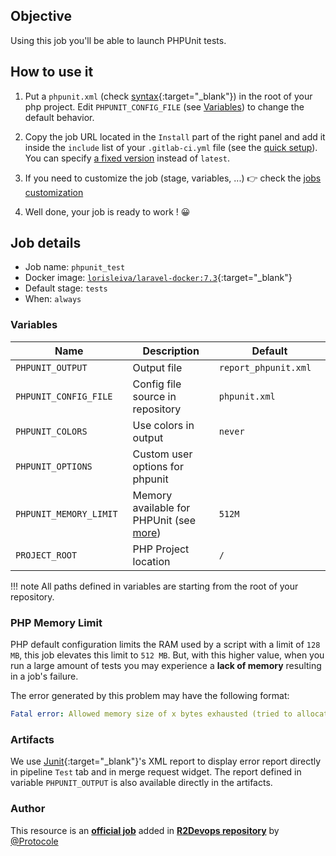 ## Objective

Using this job you'll be able to launch PHPUnit tests.

## How to use it

1. Put a `phpunit.xml` (check [syntax](https://phpunit.readthedocs.io/en/latest/configuration.html#the-phpunit-element){:target="_blank"}) in the root of your php project. Edit `PHPUNIT_CONFIG_FILE` (see [Variables](#variables)) to change the default behavior.

1. Copy the job URL located in the `Install` part of the right panel and add it inside the `include` list of your `.gitlab-ci.yml` file (see the [quick setup](/use-the-hub/#quick-setup)). You can specify [a fixed version](#changelog) instead of `latest`.
3. If you need to customize the job (stage, variables, ...) 👉 check the [jobs
   customization](/use-the-hub/#jobs-customization)
4. Well done, your job is ready to work ! 😀

## Job details

* Job name: `phpunit_test`
* Docker image:
[`lorisleiva/laravel-docker:7.3`](https://hub.docker.com/r/lorisleiva/laravel-docker){:target="_blank"}
* Default stage: `tests`
* When: `always`


### Variables

| Name | Description | Default |
| ---- | ----------- | ------- |
| `PHPUNIT_OUTPUT` <img width=100/> | Output file <img width=175/>| `report_phpunit.xml` <img width=100/>|
| `PHPUNIT_CONFIG_FILE` | Config file source in repository | `phpunit.xml` |
| `PHPUNIT_COLORS` | Use colors in output | `never` |
| `PHPUNIT_OPTIONS` | Custom user options for phpunit | ` ` |
| `PHPUNIT_MEMORY_LIMIT` | Memory available for PHPUnit (see [more](#php-memory-limit)) | `512M` |
| `PROJECT_ROOT` | PHP Project location | `/` |

!!! note
    All paths defined in variables are starting from the root of your repository.

### PHP Memory Limit

PHP default configuration limits the RAM used by a script with a limit of `128 MB`, this job elevates this limit to `512 MB`.
But, with this higher value, when you run a large amount of tests you may experience a **lack of memory** resulting in a job's failure.

The error generated by this problem may have the following format:
```yaml
Fatal error: Allowed memory size of x bytes exhausted (tried to allocate x bytes) in /path/to/project/root
```

### Artifacts

We use [Junit](https://junit.org/junit5/){:target="_blank"}'s XML report to display error report
directly in pipeline `Test` tab and in merge request widget.
The report defined in variable `PHPUNIT_OUTPUT` is also available directly in the artifacts.



### Author
This resource is an **[official job](https://docs.r2devops.io/faq-labels/)** added in [**R2Devops repository**](https://gitlab.com/r2devops/hub) by [@Protocole](https://gitlab.com/Protocole)
